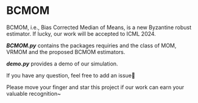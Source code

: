 # BCMOM
BCMOM, i.e., Bias Corrected Median of Means, is a new Byzantine robust estimator. If lucky, our work will be accepted to ICML 2024.

_**BCMOM.py**_ contains the packages requiries and the class of MOM, VRMOM and the proposed BCMOM estimators.

_**demo.py**_ provides a demo of our simulation.

If you have any question, feel free to add an issue🫡

Please move your finger and star this project if our work can earn your valuable recognition~
